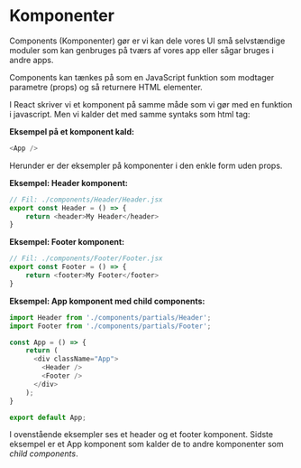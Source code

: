 # Komponenter 

Components (Komponenter) gør er vi kan dele vores UI små selvstændige moduler som kan genbruges på tværs af vores app eller sågar bruges i andre apps.

Components kan tænkes på som en JavaScript funktion som modtager parametre (props) og så returnere HTML elementer.

I React skriver vi et komponent på samme måde som vi gør med en funktion i javascript. Men vi kalder det med samme syntaks som html tag:

**Eksempel på et komponent kald:**
```js
<App />
```
Herunder er der eksempler på komponenter i den enkle form uden props.

**Eksempel: Header komponent:**
```js
// Fil: ./components/Header/Header.jsx
export const Header = () => {
    return <header>My Header</header>
}
```
**Eksempel: Footer komponent:**
```js
// Fil: ./components/Footer/Footer.jsx
export const Footer = () => {
    return <footer>My Footer</footer>
}
```
**Eksempel: App komponent med child components:**
```js
import Header from './components/partials/Header';
import Footer from './components/partials/Footer';

const App = () => {
    return (
      <div className="App">
        <Header />
        <Footer />
      </div>
    );
}

export default App;
```
I ovenstående eksempler ses et header og et footer komponent. Sidste eksempel er et App komponent som kalder de to andre komponenter som *child components*.
